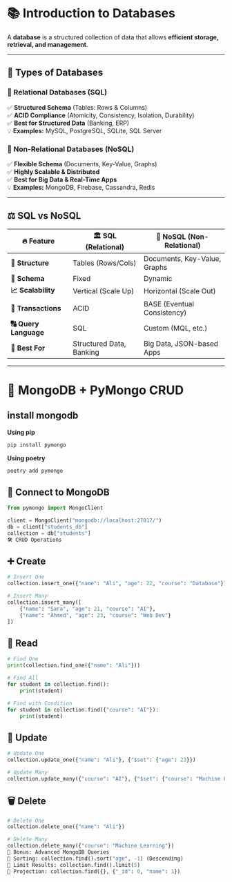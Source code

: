 # 📚 Introduction to Databases  
A **database** is a structured collection of data that allows **efficient storage, retrieval, and management**.  

---

## 📂 Types of Databases  

### 🔹 Relational Databases (SQL)  
✅ **Structured Schema** (Tables: Rows & Columns)  
✅ **ACID Compliance** (Atomicity, Consistency, Isolation, Durability)  
✅ **Best for Structured Data** (Banking, ERP)  
💡 **Examples:** MySQL, PostgreSQL, SQLite, SQL Server  

### 🔹 Non-Relational Databases (NoSQL)  
✅ **Flexible Schema** (Documents, Key-Value, Graphs)  
✅ **Highly Scalable & Distributed**  
✅ **Best for Big Data & Real-Time Apps**  
💡 **Examples:** MongoDB, Firebase, Cassandra, Redis  

---

## ⚖ SQL vs NoSQL  

| 🔥 **Feature** | 🏛 **SQL (Relational)** | 🚀 **NoSQL (Non-Relational)** |
|--------------|--------------------|--------------------------|
| **🔎 Structure** | Tables (Rows/Cols) | Documents, Key-Value, Graphs |
| **📜 Schema** | Fixed | Dynamic |
| **📈 Scalability** | Vertical (Scale Up) | Horizontal (Scale Out) |
| **🔄 Transactions** | ACID | BASE (Eventual Consistency) |
| **🔠 Query Language** | SQL | Custom (MQL, etc.) |
| **📌 Best For** | Structured Data, Banking | Big Data, JSON-based Apps |

---

# 🐍 MongoDB + PyMongo CRUD

## install mongodb

**Using pip**
```python
pip install pymongo
```
**Using poetry**
```python
poetry add pymongo
```

## 🔌 Connect to MongoDB

```python
from pymongo import MongoClient  

client = MongoClient("mongodb://localhost:27017/")  
db = client["students_db"]  
collection = db["students"]  
🛠️ CRUD Operations
```

## ➕ Create
```python
# Insert One  
collection.insert_one({"name": "Ali", "age": 22, "course": "Database"})  

# Insert Many  
collection.insert_many([  
    {"name": "Sara", "age": 21, "course": "AI"},  
    {"name": "Ahmed", "age": 23, "course": "Web Dev"}  
])
```

## 📖 Read
``` python
# Find One  
print(collection.find_one({"name": "Ali"}))  

# Find All  
for student in collection.find():  
    print(student)  

# Find with Condition  
for student in collection.find({"course": "AI"}):  
    print(student)  
```

## 🔄 Update
```python
# Update One  
collection.update_one({"name": "Ali"}, {"$set": {"age": 23}})  

# Update Many  
collection.update_many({"course": "AI"}, {"$set": {"course": "Machine Learning"}})  
```
## 🗑️ Delete
```python
# Delete One  
collection.delete_one({"name": "Ali"})  

# Delete Many  
collection.delete_many({"course": "Machine Learning"})  
🚀 Bonus: Advanced MongoDB Queries
🔹 Sorting: collection.find().sort("age", -1) (Descending)
🔹 Limit Results: collection.find().limit(5)
🔹 Projection: collection.find({}, {"_id": 0, "name": 1})
```